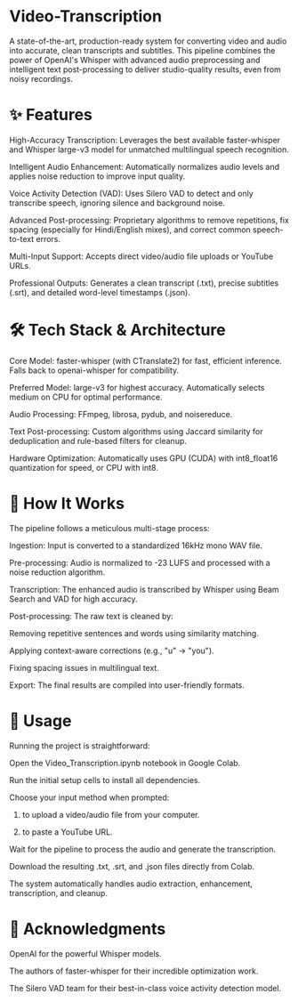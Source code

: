 # Video-Transcription
A state-of-the-art, production-ready system for converting video and audio into accurate, clean transcripts and subtitles. This pipeline combines the power of OpenAI's Whisper with advanced audio preprocessing and intelligent text post-processing to deliver studio-quality results, even from noisy recordings.
# ✨ Features
High-Accuracy Transcription: Leverages the best available faster-whisper and Whisper large-v3 model for unmatched multilingual speech recognition.

Intelligent Audio Enhancement: Automatically normalizes audio levels and applies noise reduction to improve input quality.

Voice Activity Detection (VAD): Uses Silero VAD to detect and only transcribe speech, ignoring silence and background noise.

Advanced Post-processing: Proprietary algorithms to remove repetitions, fix spacing (especially for Hindi/English mixes), and correct common speech-to-text errors.

Multi-Input Support: Accepts direct video/audio file uploads or YouTube URLs.

Professional Outputs: Generates a clean transcript (.txt), precise subtitles (.srt), and detailed word-level timestamps (.json).
# 🛠️ Tech Stack & Architecture
Core Model: faster-whisper (with CTranslate2) for fast, efficient inference. Falls back to openai-whisper for compatibility.

Preferred Model: large-v3 for highest accuracy. Automatically selects medium on CPU for optimal performance.

Audio Processing: FFmpeg, librosa, pydub, and noisereduce.

Text Post-processing: Custom algorithms using Jaccard similarity for deduplication and rule-based filters for cleanup.

Hardware Optimization: Automatically uses GPU (CUDA) with int8_float16 quantization for speed, or CPU with int8.
# 🧠 How It Works
The pipeline follows a meticulous multi-stage process:

Ingestion: Input is converted to a standardized 16kHz mono WAV file.

Pre-processing: Audio is normalized to -23 LUFS and processed with a noise reduction algorithm.

Transcription: The enhanced audio is transcribed by Whisper using Beam Search and VAD for high accuracy.

Post-processing: The raw text is cleaned by:

Removing repetitive sentences and words using similarity matching.

Applying context-aware corrections (e.g., "u" -> "you").

Fixing spacing issues in multilingual text.

Export: The final results are compiled into user-friendly formats.
# 🚀 Usage
Running the project is straightforward:

Open the Video_Transcription.ipynb notebook in Google Colab.

Run the initial setup cells to install all dependencies.

Choose your input method when prompted:

1) to upload a video/audio file from your computer.

2) to paste a YouTube URL.

Wait for the pipeline to process the audio and generate the transcription.

Download the resulting .txt, .srt, and .json files directly from Colab.

The system automatically handles audio extraction, enhancement, transcription, and cleanup.
# 🙏 Acknowledgments
OpenAI for the powerful Whisper models.

The authors of faster-whisper for their incredible optimization work.

The Silero VAD team for their best-in-class voice activity detection model.

